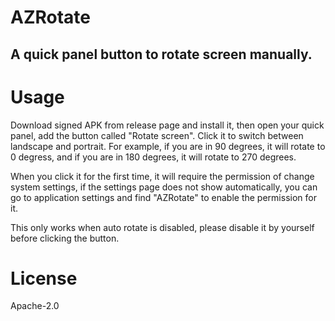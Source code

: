 AZRotate
========

A quick panel button to rotate screen manually.
-----------------------------------------------

# Usage

Download signed APK from release page and install it, then open your quick panel, add the button called "Rotate screen". Click it to switch between landscape and portrait. For example, if you are in 90 degrees, it will rotate to 0 degress, and if you are in 180 degrees, it will rotate to 270 degrees.

When you click it for the first time, it will require the permission of change system settings, if the settings page does not show automatically, you can go to application settings and find "AZRotate" to enable the permission for it.

This only works when auto rotate is disabled, please disable it by yourself before clicking the button.

# License

Apache-2.0
